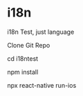 # i18n

i18n Test, just language

Clone Git Repo

cd i18ntest

npm install

npx react-native run-ios

